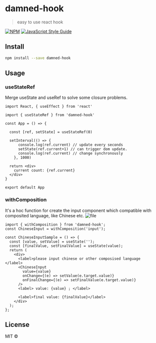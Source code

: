 # damned-hook

> easy to use react hook

[![NPM](https://img.shields.io/npm/v/damned-hook.svg)](https://www.npmjs.com/package/damned-hook) [![JavaScript Style Guide](https://img.shields.io/badge/code_style-standard-brightgreen.svg)](https://standardjs.com)

## Install

```bash
npm install --save damned-hook
```

## Usage

### useStateRef
Merge useState and useRef to solve some closure problems.

```tsx
import React, { useEffect } from 'react'

import { useStateRef } from 'damned-hook'

const App = () => {

  const [ref, setState] = useStateRef(0)
  
  setInterval(() => {
      console.log(ref.current) // update every seconds
      setState(ref.current+1) // can trigger dom update.
      console.log(ref.current) // change synchronously
    }, 1000)
  
  return <div>
    current count: {ref.current}
  </div>
}

export default App

```

### withComposition
It's a hoc function for create the input component which compatible with composited language, like Chinese etc.
![file](https://github.com/easyreactuse/damned-hook/assets/136778676/a8f27d16-381b-4a2c-a1a9-de6790589146)

```tsx
import { withComposition } from 'damned-hook';
const ChineseInput = withComposition('input');

const ChineseInputSample = () => {
  const [value, setValue] = useState('');
  const [finalValue, setFinalValue] = useState(value);
  return (
    <div>
      <label>please input chinese or other composised language </label>
      <ChineseInput
        value={value}
        onChange={(e) => setValue(e.target.value)}
        onFinalChange={(e) => setFinalValue(e.target.value)}
      />
      <label> value: {value} ; </label>

      <label>final value: {finalValue}</label>
    </div>
  );
};
```

## License

MIT © [](https://github.com/)
